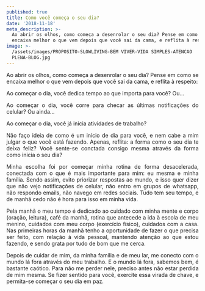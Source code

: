 ```yaml
---
published: true
title: Como você começa o seu dia?
date: '2018-11-18'
meta_description: >-
  Ao abrir os olhos, como começa a desenrolar o seu dia? Pense em como se
  encaixa melhor o que vem depois que você sai da cama, e reflita à respeito:
image: >-
  /assets/images/PROPOSITO-SLOWLIVING-BEM VIVER-VIDA SIMPLES-ATENCAO
  PLENA-BLOG.jpg
---
```

<p align="justify">Ao abrir os olhos, como começa a desenrolar o seu dia? Pense em como se encaixa melhor o que vem depois que você sai da cama, e reflita à respeito:</p>
<p align="justify">Ao começar o dia, você dedica tempo ao que importa para você? Ou…</p>
<p align="justify">Ao começar o dia, você corre para checar as últimas notificações do celular? Ou ainda…</p>
<p align="justify">Ao começar o dia, você já inicia atividades de trabalho?</p>
<p align="justify">Não faço ideia de como é um início de dia para você, e nem cabe a mim julgar o que você está fazendo. Apenas, reflita: a forma como o seu dia te deixa feliz? Você sente-se conctada consigo mesma através da forma como inicia o seu dia?</p>
<p align="justify">Minha escolha foi por começar minha rotina de forma desacelerada, conectada com o que é mais importante para mim: eu mesma e minha família. Sendo assim, evito priorizar respostas ao mundo, e isso quer dizer que não vejo notificações de celular, não entro em grupos de whatsapp, não respondo emails, não navego em redes sociais. Tudo tem seu tempo, e de manhã cedo não é hora para isso em minha vida.</p>
<p align="justify">Pela manhã o meu tempo é dedicado ao cuidado com minha mente e corpo (oração, leitura), café da manhã, rotina que antecede a ida à escola de meu menino, cuidados com meu corpo (exercício físico), cuidados com a casa. Nas primeiras horas da manhã tenho a oportunidade de fazer o que precisa ser feito, com relação à vida pessoal, mantendo atenção ao que estou fazendo, e sendo grata por tudo de bom que me cerca.</p>
<p align="justify">Depois de cuidar de mim, da minha família e de meu lar, me conecto com o mundo lá fora através do meu trabalho. E o mundo lá fora, sabemos bem, é bastante caótico. Para não me perder nele, preciso antes não estar perdida de mim mesma. Se fizer sentido para você, exercite essa virada de chave, e permita-se começar o seu dia em paz.</p>
